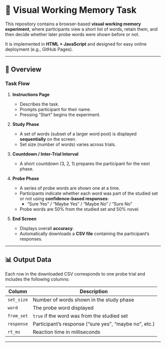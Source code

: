 # 🧠 Visual Working Memory Task

This repository contains a browser-based **visual working memory experiment**, where participants view a short list of words, retain them, and then decide whether later probe words were shown before or not.

It is implemented in **HTML + JavaScript** and designed for easy online deployment (e.g., GitHub Pages).

---

## 🧩 Overview

### Task Flow

1. **Instructions Page**  
   - Describes the task.  
   - Prompts participant for their name.  
   - Pressing “Start” begins the experiment.

2. **Study Phase**  
   - A set of words (subset of a larger word pool) is displayed **sequentially** on the screen.  
   - Set size (number of words) varies across trials.

3. **Countdown / Inter-Trial Interval**  
   - A short countdown (3, 2, 1) prepares the participant for the next phase.

4. **Probe Phase**  
   - A series of probe words are shown one at a time.  
   - Participants indicate whether each word was part of the studied set or not using **confidence-based responses**:  
     - “Sure Yes” / “Maybe Yes” / “Maybe No” / “Sure No”  
   - Probe words are 50% from the studied set and 50% novel.

5. **End Screen**  
   - Displays overall **accuracy**.  
   - Automatically downloads a **CSV file** containing the participant’s responses.

---

## 📊 Output Data

Each row in the downloaded CSV corresponds to one probe trial and includes the following columns:

| Column       | Description |
|---------------|-------------|
| `set_size`    | Number of words shown in the study phase |
| `word`        | The probe word displayed |
| `from_set`    | `true` if the word was from the studied set |
| `response`    | Participant’s response (“sure yes”, “maybe no”, etc.) |
| `rt_ms`       | Reaction time in milliseconds |

---
